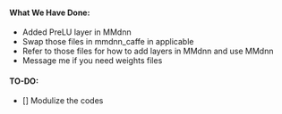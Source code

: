 #### What We Have Done:
* Added PreLU layer in MMdnn
* Swap those files in mmdnn_caffe in applicable
* Refer to those files for how to add layers in MMdnn and use MMdnn
* Message me if you need weights files

#### TO-DO:
- [] Modulize the codes
